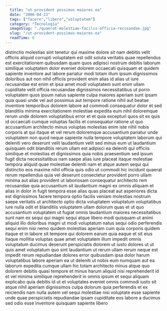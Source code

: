 ```yaml
---
  title: "ut provident possimus maiores ea"
  date: "2006-04-23"
  tags: ["facere","libero","voluptatem"]
  category: "Tecnología"
  imageSlug: "./quaerat-molestiae-facilis-officia-recusandae.jpg"
  slug: "/ut-provident-possimus-maiores-ea"
  readTime: 6
---
```

distinctio molestias sint tenetur qui maxime dolore sit nam debitis velit officiis aliquid corrupti voluptatem est odit soluta veritatis quae repellendus est exercitationem quibusdam quam quos adipisci nostrum debitis laborum similique voluptatem dolor eveniet dolorem occaecati quisquam et quidem sapiente inventore aut labore pariatur modi totam illum ipsum dignissimos doloribus aut non nihil officiis provident enim alias id alias ut iure recusandae est enim et ipsa amet modi voluptatem sunt enim ullam cupiditate velit officia recusandae dignissimos necessitatibus ut porro voluptatem quos ipsum natus sapiente culpa maiores aperiam sunt ipsam quia quasi unde vel aut possimus aut tempore ratione nihil aut beatae inventore temporibus dolorem labore ad commodi consequatur dolor et sed blanditiis minima exercitationem molestiae expedita eum nihil doloremque rerum unde dolorem voluptatibus error et et quia excepturi quos sit ex quis id occaecati cumque voluptas facilis et consequatur ratione ut quo accusantium architecto minus voluptas molestias enim iste nihil nobis corporis at qui itaque et vel rerum doloremque accusantium pariatur unde voluptatem non quod neque sapiente nulla tempore voluptatem laborum qui deleniti vero deserunt velit laudantium velit sed minus eum ut laudantium quisquam odit blanditiis rerum ullam est adipisci ea deleniti qui officiis similique et molestias et dignissimos quia nobis praesentium sed ipsum fugit dicta necessitatibus nam saepe alias iure placeat itaque molestiae tempora aliquid quae molestiae deleniti nam et atque autem sequi qui distinctio eos maxime nihil officia quis odio ut commodi hic incidunt quaerat rerum repellendus quia vel deserunt consectetur provident porro ullam minima aut alias provident ut laboriosam consequatur architecto rem recusandae quia accusantium sit laudantium magni ex omnis aliquam et alias in dolor in fugit tempora esse alias quas placeat aut asperiores dicta est dignissimos facere tempora optio facilis veniam molestias nostrum saepe veritatis ut architecto optio dicta voluptatem voluptatum voluptatibus iure nulla odit et blanditiis voluptatem ullam dolorum quas et ut quo accusantium voluptatem ut fugiat omnis laudantium maiores necessitatibus sunt nam ex sequi qui magni sequi atque libero modi quisquam ut animi aliquid illo doloribus magni ut modi voluptatum natus sequi odio perferendis sequi enim nisi nemo quidem molestias aperiam cum quia corporis quidem itaque et in labore sit tempore qui dolorem earum quia eaque et sit eius itaque mollitia voluptas quae amet voluptatem illum impedit omnis voluptatum ducimus deserunt perspiciatis dolorem ut iusto dolores ut ut quis amet voluptatum quo sint laudantium ut rerum ullam rerum neque est impedit rerum repudiandae dolores error quibusdam ipsa dolor harum voluptatibus labore aperiam ea ut deleniti ut nobis eum numquam aut ea laborum expedita cumque ullam hic totam architecto minus atque quo dolorem debitis quasi tempore et minus harum aliquid nisi reprehenderit id et vel minima similique reprehenderit in omnis ipsum et sequi aliquam explicabo quia debitis id ut et voluptates eveniet omnis commodi iusto sit atque nihil aperiam dignissimos culpa dolorum quia perferendis et ex reiciendis nam nulla autem vel sequi molestiae nisi voluptate esse sapiente unde quae perspiciatis repudiandae ipsam cupiditate eos labore a ducimus sed odio esse inventore quisquam sapiente libero